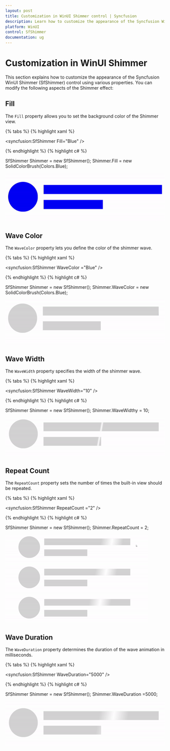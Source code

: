 ```yaml
---
layout: post
title: Customization in WinUI Shimmer control | Syncfusion
description: Learn how to customize the appearance of the Syncfusion WinUI Shimmer(SfShimmer) control using various properties like Fill, Wave Color, Wave Width, Repeat Count and Wave Duration.
platform: WinUI
control: SfShimmer
documentation: ug
---
```


# Customization in WinUI Shimmer

This section explains how to customize the appearance of the Syncfusion WinUI Shimmer (SfShimmer) control using various properties. You can modify the following aspects of the Shimmer effect:

## Fill

The `Fill` property allows you to set the background color of the Shimmer view.

{% tabs %}
{% highlight xaml %}

<syncfusion:SfShimmer Fill="Blue" />

{% endhighlight %}
{% highlight c# %}

SfShimmer Shimmer = new SfShimmer();
Shimmer.Fill = new SolidColorBrush(Colors.Blue);

![WinUI Shimmmer control with custom Fill](SfShimmer_images/Customization_images/winui_shimmer_fill.gif)

## Wave Color

The `WaveColor` property lets you define the color of the shimmer wave.

{% tabs %}
{% highlight xaml %}

<syncfusion:SfShimmer WaveColor ="Blue" />

{% endhighlight %}
{% highlight c# %}

SfShimmer Shimmer = new SfShimmer();
Shimmer.WaveColor = new SolidColorBrush(Colors.Blue);

![WinUI Shimmmer control with custom Fill](SfShimmer_images/Customization_images/winui_shimmer_wavecolor.gif)

## Wave Width

The `WaveWidth` property specifies the width of the shimmer wave.

{% tabs %}
{% highlight xaml %}

<syncfusion:SfShimmer WaveWidth="10" />

{% endhighlight %}
{% highlight c# %}

SfShimmer Shimmer = new SfShimmer();
Shimmer.WaveWidthy = 10;

![WinUI Shimmmer control with custom Fill](SfShimmer_images/Customization_images/winui_shimmer_wavewidth.gif)

## Repeat Count

The `RepeatCount` property sets the number of times the built-in view should be repeated.

{% tabs %}
{% highlight xaml %}

<syncfusion:SfShimmer RepeatCount ="2" />

{% endhighlight %}
{% highlight c# %}

SfShimmer Shimmer = new SfShimmer();
Shimmer.RepeatCount = 2;

![WinUI Shimmmer control with custom Fill](SfShimmer_images/Customization_images/winui_shimmer_repeatcount.gif)

## Wave Duration

The `WaveDuration` property determines the duration of the wave animation in milliseconds.

{% tabs %}
{% highlight xaml %}

<syncfusion:SfShimmer WaveDuration="5000" />

{% endhighlight %}
{% highlight c# %}

SfShimmer Shimmer = new SfShimmer();
Shimmer.WaveDuration =5000;

![WinUI Shimmmer control with custom Fill](SfShimmer_images/Customization_images/winui_shimmer_waveduration.gif)



